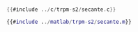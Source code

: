 # 

<div class="tabbed-blocks">


```c
{{#include ../c/trpm-s2/secante.c}}
```

```matlab
{{#include ../matlab/trpm-s2/secante.m}}
```

</div>



